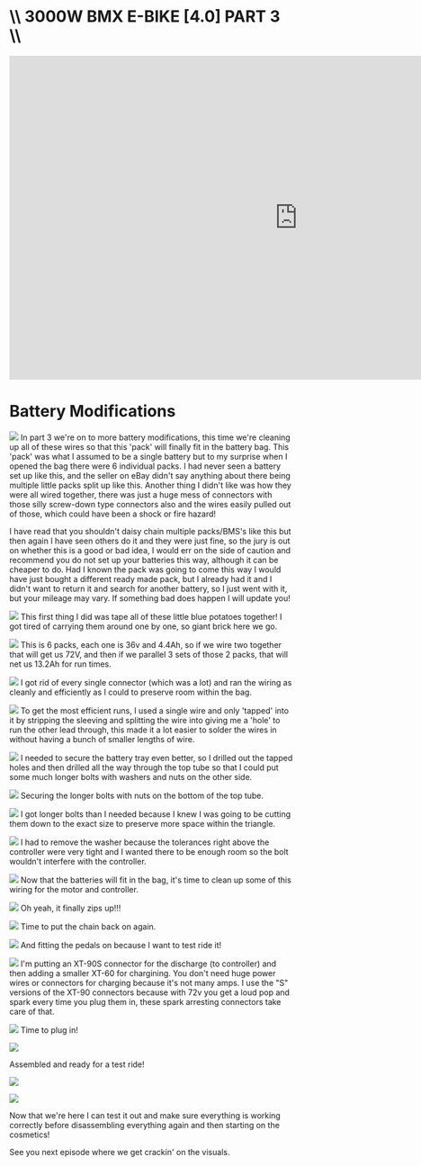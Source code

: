# \\\ 3000W BMX E-BIKE [4.0] PART 3 \\\

<div class="video-container"><iframe width="1024" height="576" src="https://www.youtube.com/embed/CfS3SvR_i24" title="YouTube video player" frameborder="0" allow="accelerometer; autoplay; clipboard-write; encrypted-media; gyroscope; picture-in-picture" allowfullscreen></iframe></div>

# Battery Modifications

![](pack.jpg)
In part 3 we're on to more battery modifications, this time we're cleaning up all of these wires so that this 'pack' will finally fit in the battery bag. This 'pack' was what I assumed to be a single battery but to my surprise when I opened the bag there were 6 individual packs. I had never seen a battery set up like this, and the seller on eBay didn't say anything about there being multiple little packs split up like this. Another thing I didn't like was how they were all wired together, there was just a huge mess of connectors with those silly screw-down type connectors also and the wires easily pulled out of those, which could have been a shock or fire hazard!

I have read that you shouldn't daisy chain multiple packs/BMS's like this but then again I have seen others do it and they were just fine, so the jury is out on whether this is a good or bad idea, I would err on the side of caution and recommend you do not set up your batteries this way, although it can be cheaper to do. Had I known the pack was going to come this way I would have just bought a different ready made pack, but I already had it and I didn't want to return it and search for another battery, so I just went with it, but your mileage may vary. If something bad does happen I will update you! 

![](tape.jpg)
This first thing I did was tape all of these little blue potatoes together! I got tired of carrying them around one by one, so giant brick here we go. 

![](wire.jpg)
This is 6 packs, each one is 36v and 4.4Ah, so if we wire two together that will get us 72V, and then if we parallel 3 sets of those 2 packs, that will net us 13.2Ah for run times. 

![](wire2.jpg)
I got rid of every single connector (which was a lot) and ran the wiring as cleanly and efficiently as I could to preserve room within the bag. 

![](wire3.jpg)
To get the most efficient runs, I used a single wire and only 'tapped' into it by stripping the sleeving and splitting the wire into giving me a 'hole' to run the other lead through, this made it a lot easier to solder the wires in without having a bunch of smaller lengths of wire. 

![](drill.jpg)
I needed to secure the battery tray even better, so I drilled out the tapped holes and then drilled all the way through the top tube so that I could put some much longer bolts with washers and nuts on the other side. 

![](nuts.jpg)
Securing the longer bolts with nuts on the bottom of the top tube. 

![](saw.jpg)
I got longer bolts than I needed because I knew I was going to be cutting them down to the exact size to preserve more space within the triangle. 

![](clearance.jpg)
I had to remove the washer because the tolerances right above the controller were very tight and I wanted there to be enough room so the bolt wouldn't interfere with the controller. 

![](zip.jpg)
Now that the batteries will fit in the bag, it's time to clean up some of this wiring for the motor and controller. 

![](closes.jpg)
Oh yeah, it finally zips up!!!

![](chain.jpg)
Time to put the chain back on again. 

![](pedals.jpg)
And fitting the pedals on because I want to test ride it!

![](power.jpg)
I'm putting an XT-90S connector for the discharge (to controller) and then adding a smaller XT-60 for chargining. You don't need huge power wires or connectors for charging because it's not many amps. I use the "S" versions of the XT-90 connectors because with 72v you get a loud pop and spark every time you plug them in, these spark arresting connectors take care of that. 

![](plug.jpg)
Time to plug in! 

![](ready.jpg)

Assembled and ready for a test ride!

![](ready2.jpg)

![](ready3.jpg)

Now that we're here I can test it out and make sure everything is working correctly before disassembling everything again and then starting on the cosmetics! 

See you next episode where we get crackin' on the visuals. 
